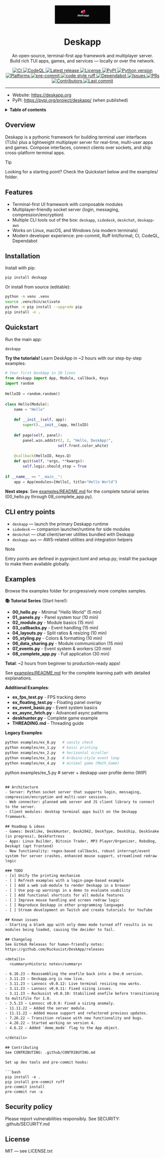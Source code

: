 <p align="center">
  <img src="./logo.png" alt="Deskapp Logo" width="180">
</p>

<h1 align="center">Deskapp</h1>
<p align="center">
  An open-source, terminal-first app framework and multiplayer server.<br/>
  Build rich TUI apps, games, and services — locally or over the network.
</p>

<p align="center">
  <!-- Core status badges -->
  <a href="https://github.com/Ruckusist/DeskApp/actions/workflows/ci.yml">
    <img alt="CI" src="https://github.com/Ruckusist/DeskApp/actions/workflows/ci.yml/badge.svg?branch=master" />
  </a>
  <a href="https://github.com/Ruckusist/DeskApp/actions/workflows/codeql.yml">
    <img alt="CodeQL" src="https://github.com/Ruckusist/DeskApp/actions/workflows/codeql.yml/badge.svg?branch=master" />
  </a>
  <a href="https://github.com/Ruckusist/DeskApp/releases">
    <img alt="Latest release" src="https://img.shields.io/github/v/release/Ruckusist/DeskApp?display_name=tag" />
  </a>
  <a href="https://github.com/Ruckusist/DeskApp/blob/master/LICENSE.txt">
    <img alt="License" src="https://img.shields.io/github/license/Ruckusist/DeskApp" />
  </a>
  <a href="https://pypi.org/project/deskapp/">
    <img alt="PyPI" src="https://img.shields.io/pypi/v/deskapp?logo=pypi" />
  </a>
  <a href="https://github.com/Ruckusist/DeskApp">
    <img alt="Python version" src="https://img.shields.io/badge/python-%3E%3D3.8-blue" />
  </a>
  <a href="https://github.com/Ruckusist/DeskApp">
    <img alt="Platforms" src="https://img.shields.io/badge/platform-linux%20%7C%20macOS%20%7C%20windows-lightgrey" />
  </a>
  <a href="https://pre-commit.com/">
    <img alt="pre-commit" src="https://img.shields.io/badge/pre--commit-enabled-brightgreen?logo=pre-commit&logoColor=white" />
  </a>
  <a href="https://github.com/astral-sh/ruff">
    <img alt="code style ruff" src="https://img.shields.io/badge/code%20style-ruff-46aef7" />
  </a>
  <a href="https://github.com/Ruckusist/DeskApp/security/dependabot">
    <img alt="Dependabot" src="https://img.shields.io/badge/dependabot-enabled-brightgreen?logo=dependabot" />
  </a>
  <a href="https://github.com/Ruckusist/DeskApp/issues">
    <img alt="Issues" src="https://img.shields.io/github/issues/Ruckusist/DeskApp" />
  </a>
  <a href="https://github.com/Ruckusist/DeskApp/pulls">
    <img alt="PRs" src="https://img.shields.io/github/issues-pr/Ruckusist/DeskApp" />
  </a>
  <a href="https://github.com/Ruckusist/DeskApp/graphs/contributors">
    <img alt="Contributors" src="https://img.shields.io/github/contributors/Ruckusist/DeskApp" />
  </a>
  <a href="https://github.com/Ruckusist/DeskApp/commits/master">
    <img alt="Last commit" src="https://img.shields.io/github/last-commit/Ruckusist/DeskApp" />
  </a>
</p>

---

- Website: https://deskapp.org
- PyPI: https://pypi.org/project/deskapp/ (when published)

<details>
  <summary><strong>Table of contents</strong></summary>

- Overview
- Features
- Installation
- Quickstart
- CLI entry points
- Examples
- Architecture
- Roadmap & ideas
- Known issues
- Contributing
- Security policy
- License

</details>

## Overview
Deskapp is a pythonic framework for building terminal user interfaces (TUIs) plus a lightweight multiplayer server for real-time, multi-user apps and games. Compose interfaces, connect clients over sockets, and ship cross-platform terminal apps.

> [!TIP]
> Looking for a starting point? Check the Quickstart below and the examples/ folder.

## Features
- Terminal-first UI framework with composable modules
- Multiplayer-friendly socket server (login, messaging, compression/encryption)
- Multiple CLI tools out of the box: `deskapp`, `sidedesk`, `deskchat`, `deskapp-aws`
- Works on Linux, macOS, and Windows (via modern terminals)
- Modern developer experience: pre-commit, Ruff lint/format, CI, CodeQL, Dependabot

## Installation
Install with pip:

```bash
pip install deskapp
```

Or install from source (editable):

```bash
python -m venv .venv
source .venv/bin/activate
python -m pip install --upgrade pip
pip install -e .
```

## Quickstart
Run the main app:

```bash
deskapp
```

**Try the tutorials!** Learn DeskApp in ~2 hours with our step-by-step
examples:

```python
# Your first DeskApp in 20 lines
from deskapp import App, Module, callback, Keys
import random

HelloID = random.random()

class Hello(Module):
    name = "Hello"

    def __init__(self, app):
        super().__init__(app, HelloID)

    def page(self, panel):
        panel.win.addstr(2, 2, "Hello, DeskApp!",
                        self.front.color_white)

    @callback(HelloID, Keys.Q)
    def quit(self, *args, **kwargs):
        self.logic.should_stop = True

if __name__ == "__main__":
    app = App(modules=[Hello], title="Hello World")
```

**Next steps**: See [examples/README.md](examples/README.md) for the
complete tutorial series (00_hello.py through 08_complete_app.py).

## CLI entry points
- `deskapp` — launch the primary Deskapp runtime
- `sidedesk` — companion launcher/runtime for side modules
- `deskchat` — chat client/server utilities bundled with Deskapp
- `deskapp-aws` — AWS-related utilities and integration helpers

> [!NOTE]
> Entry points are defined in pyproject.toml and setup.py; install the package to make them available globally.

## Examples
Browse the examples folder for progressively more complex samples.

**📚 Tutorial Series** (Start here!):
- **00_hello.py** - Minimal "Hello World" (5 min)
- **01_panels.py** - Panel system tour (10 min)
- **02_module.py** - Module basics (15 min)
- **03_callbacks.py** - Event handling (15 min)
- **04_layouts.py** - Split ratios & resizing (10 min)
- **05_styling.py** - Colors & formatting (10 min)
- **06_data_sharing.py** - Module communication (15 min)
- **07_events.py** - Event system & workers (20 min)
- **08_complete_app.py** - Full application (30 min)

**Total**: ~2 hours from beginner to production-ready apps!

See [examples/README.md](examples/README.md) for the complete learning
path with detailed explanations.

**Additional Examples**:
- **ex_fps_test.py** - FPS tracking demo
- **ex_floating_test.py** - Floating panel overlay
- **ex_event_basic.py** - Event system basics
- **ex_async_fetch.py** - Advanced async patterns
- **deskhunter.py** - Complete game example
- **THREADING.md** - Threading guide

**Legacy Examples**:

```bash
python examples/ex_0.py   # sanity check
python examples/ex_1.py   # basic printing
python examples/ex_2.py   # horizontal scroller
python examples/ex_3.py   # Arduino-style event loop
python examples/ex_4.py   # minimal game (Math_Game)
```
python examples/ex_5.py   # server + deskapp user profile demo (WIP)
```

## Architecture
- Server: Python socket server that supports login, messaging, compression/encryption and multi-user sessions.
- Web connector: planned web server and JS client library to connect to the server.
- Client modules: desktop terminal apps built on the Deskapp framework.

## Roadmap & ideas
- Games: Desklike, DeskHunter, Desk2042, DeskType, DeskShip, DeskSnake (in progress), DeskFortress
- Apps: Linux Builder, Bitcoin Trader, MP3 Player/Organizer, RoboDog, Deskapt (apt frontend)
- New functionality: regex-based callbacks, robust interrupt/event system for server crashes, enhanced mouse support, streamlined redraw logic

### TODO
- [x] Unify the printing mechanism
- [ ] Refresh examples with a login-page-based example
- [ ] Add a web sub-module to render Deskapp in a browser
- [ ] Use pop-up warnings in a demo to evaluate usability
- [ ] Add functional shortcuts for all module features
- [ ] Improve mouse handling and screen redraw logic
- [ ] Reproduce Deskapp in other programming languages
- [ ] Stream development on Twitch and create tutorials for YouTube

## Known issues
- Starting a blank app with only demo mode turned off results in no modules being loaded, causing the decider to fail.

## Changelog
See GitHub Releases for human-friendly notes: https://github.com/Ruckusist/DeskApp/releases

<details>
  <summary>Historic notes</summary>

- 6.10.23 — Reassembling the onefile back into a One.0 version.
- 3.11.23 — Deskapp.org is now live.
- 3.11.23 — Lannocc v0.0.12: Live terminal resizing now works.
- 3.11.23 — Lannocc v0.0.11: Fixed sizing issues.
- 3.11.23 — Ruckusist v0.0.10: Stabilized onefile before transitioning to multifile for 1.0.
- 3.5.23 — Lannocc v0.0.9: Fixed a sizing anomaly.
- 11.11.22 — Added the server module.
- 11.11.22 — Added mouse support and refactored previous updates.
- 7.26.22 — Transition release with new functionality and bugs.
- 4.20.22 — Started working on version 4.
- 4.6.22 — Added `demo_mode` flag to the App object.

</details>

## Contributing
See CONTRIBUTING: .github/CONTRIBUTING.md

Set up dev tools and pre-commit hooks:

```bash
pip install -e .
pip install pre-commit ruff
pre-commit install
pre-commit run -a
```

## Security policy
Please report vulnerabilities responsibly. See SECURITY: .github/SECURITY.md

## License
MIT — see LICENSE.txt
